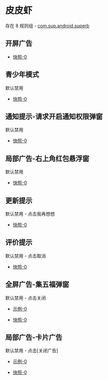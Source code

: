 # 皮皮虾

存在 8 规则组 - [com.sup.android.superb](/src/apps/com.sup.android.superb.ts)

## 开屏广告

- [快照-0](https://i.gkd.li/i/14667409)

## 青少年模式

默认禁用

- [快照-0](https://i.gkd.li/i/13796869)

## 通知提示-请求开启通知权限弹窗

默认禁用

- [快照-0](https://i.gkd.li/i/13691081)

## 局部广告-右上角红包悬浮窗

默认禁用

- [快照-0](https://i.gkd.li/i/13624220)

## 更新提示

默认禁用 - 点击我再想想

- [快照-0](https://i.gkd.li/i/13858490)

## 评价提示

默认禁用 - 点击取消

- [快照-0](https://i.gkd.li/i/14005608)

## 全屏广告-集五福弹窗

默认禁用 - 点击关闭

- [示例-0](https://m.gkd.li/57941037/246d1d0b-d493-4d40-bbb7-9c04ae6b457d)

- [快照-0](https://i.gkd.li/i/14151026)

## 局部广告-卡片广告

默认禁用 - 点击[关闭广告]

- [示例-0](https://m.gkd.li/57941037/af1e7624-540b-4646-b812-3b748966e903)

- [快照-0](https://i.gkd.li/i/14471869)

